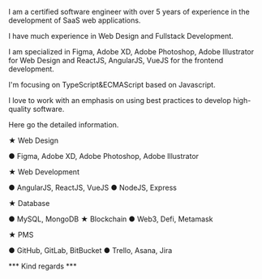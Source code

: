 I am a certified software engineer with over 5 years of experience in the development of SaaS web applications.

I have much experience in Web Design and Fullstack Development.

I am specialized in Figma, Adobe XD, Adobe Photoshop, Adobe Illustrator for Web Design and ReactJS, AngularJS, VueJS for the frontend development.

I'm focusing on TypeScript&ECMAScript based on Javascript.

I love to work with an emphasis on using best practices to develop high-quality software.

Here go the detailed information.

★ Web Design

● Figma, Adobe XD, Adobe Photoshop, Adobe Illustrator

★ Web Development

● AngularJS, ReactJS, VueJS
● NodeJS, Express

★ Database

● MySQL, MongoDB
★ Blockchain
● Web3, Defi, Metamask

★ PMS

● GitHub, GitLab, BitBucket
● Trello, Asana, Jira

*** Kind regards ***
